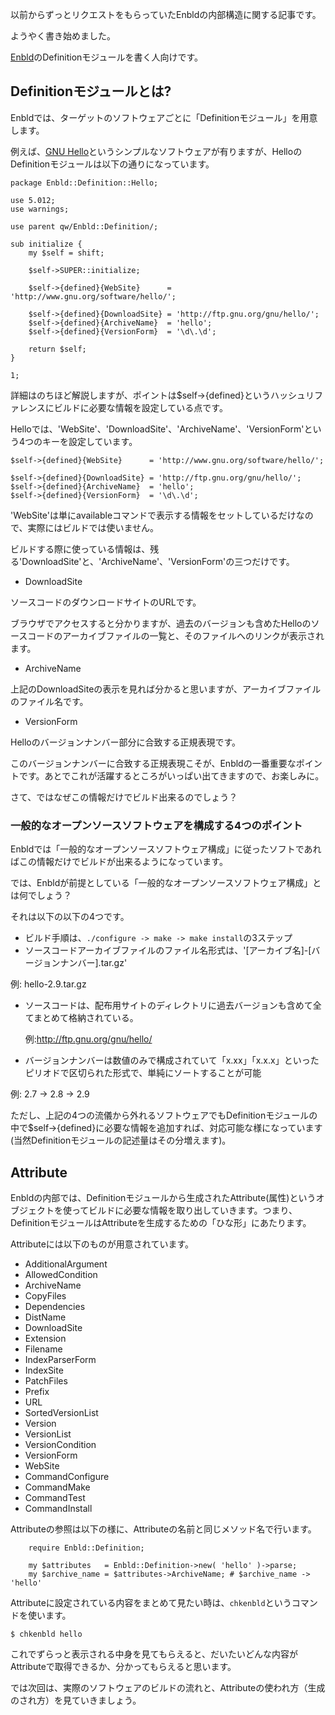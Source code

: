 以前からずっとリクエストをもらっていたEnbldの内部構造に関する記事です。

ようやく書き始めました。

[Enbld](http://search.cpan.org/dist/Enbld/)のDefinitionモジュールを書く人向けです。

## Definitionモジュールとは?

Enbldでは、ターゲットのソフトウェアごとに「Definitionモジュール」を用意します。

例えば、[GNU Hello](http://www.gnu.org/software/hello/)というシンプルなソフトウェアが有りますが、HelloのDefinitionモジュールは以下の通りになっています。

	package Enbld::Definition::Hello;

	use 5.012;
	use warnings;

	use parent qw/Enbld::Definition/;

	sub initialize {
		my $self = shift;

		$self->SUPER::initialize;

        $self->{defined}{WebSite}      = 'http://www.gnu.org/software/hello/';

        $self->{defined}{DownloadSite} = 'http://ftp.gnu.org/gnu/hello/';
        $self->{defined}{ArchiveName}  = 'hello';
        $self->{defined}{VersionForm}  = '\d\.\d';

        return $self;
	}

	1;

詳細はのちほど解説しますが、ポイントは$self->{defined}というハッシュリファレンスにビルドに必要な情報を設定している点です。

Helloでは、'WebSite'、'DownloadSite'、'ArchiveName'、'VersionForm'という4つのキーを設定しています。


    $self->{defined}{WebSite}      = 'http://www.gnu.org/software/hello/';

    $self->{defined}{DownloadSite} = 'http://ftp.gnu.org/gnu/hello/';
    $self->{defined}{ArchiveName}  = 'hello';
    $self->{defined}{VersionForm}  = '\d\.\d';


'WebSite'は単にavailableコマンドで表示する情報をセットしているだけなので、実際にはビルドでは使いません。

ビルドする際に使っている情報は、残る'DownloadSite'と、'ArchiveName'、'VersionForm'の三つだけです。

 - DownloadSite

  ソースコードのダウンロードサイトのURLです。
  
  ブラウザでアクセスすると分かりますが、過去のバージョンも含めたHelloのソースコードのアーカイブファイルの一覧と、そのファイルへのリンクが表示されます。

 - ArchiveName

  上記のDownloadSiteの表示を見れば分かると思いますが、アーカイブファイルのファイル名です。

 - VersionForm

  Helloのバージョンナンバー部分に合致する正規表現です。

  このバージョンナンバーに合致する正規表現こそが、Enbldの一番重要なポイントです。あとでこれが活躍するところがいっぱい出てきますので、お楽しみに。

さて、ではなぜこの情報だけでビルド出来るのでしょう？

### 一般的なオープンソースソフトウェアを構成する4つのポイント

Enbldでは「一般的なオープンソースソフトウェア構成」に従ったソフトであればこの情報だけでビルドが出来るようになっています。

では、Enbldが前提としている「一般的なオープンソースソフトウェア構成」とは何でしょう？

それは以下の以下の4つです。

 - ビルド手順は、`./configure -> make -> make install`の3ステップ
 - ソースコードアーカイブファイルのファイル名形式は、'[アーカイブ名]-[バージョンナンバー].tar.gz'
  
  例: hello-2.9.tar.gz

 - ソースコードは、配布用サイトのディレクトリに過去バージョンも含めて全てまとめて格納されている。

   例:http://ftp.gnu.org/gnu/hello/

 - バージョンナンバーは数値のみで構成されていて「x.xx」「x.x.x」といったピリオドで区切られた形式で、単純にソートすることが可能

  例: 2.7 -> 2.8 -> 2.9

ただし、上記の4つの流儀から外れるソフトウェアでもDefinitionモジュールの中で$self->{defined}に必要な情報を追加すれば、対応可能な様になっています(当然Definitionモジュールの記述量はその分増えます)。

## Attribute

Enbldの内部では、Definitionモジュールから生成されたAttribute(属性)というオブジェクトを使ってビルドに必要な情報を取り出していきます。つまり、DefinitionモジュールはAttributeを生成するための「ひな形」にあたります。

Attributeには以下のものが用意されています。

 - AdditionalArgument
 - AllowedCondition
 - ArchiveName
 - CopyFiles
 - Dependencies
 - DistName
 - DownloadSite
 - Extension
 - Filename
 - IndexParserForm
 - IndexSite
 - PatchFiles
 - Prefix
 - URL
 - SortedVersionList
 - Version
 - VersionList
 - VersionCondition
 - VersionForm
 - WebSite
 - CommandConfigure
 - CommandMake
 - CommandTest
 - CommandInstall

Attributeの参照は以下の様に、Attributeの名前と同じメソッド名で行います。

        require Enbld::Definition;

        my $attributes   = Enbld::Definition->new( 'hello' )->parse;
        my $archive_name = $attributes->ArchiveName; # $archive_name -> 'hello'

Attributeに設定されている内容をまとめて見たい時は、`chkenbld`というコマンドを使います。

    $ chkenbld hello

これでずらっと表示される中身を見てもらえると、だいたいどんな内容がAttributeで取得できるか、分かってもらえると思います。

では次回は、実際のソフトウェアのビルドの流れと、Attributeの使われ方（生成のされ方）を見ていきましょう。